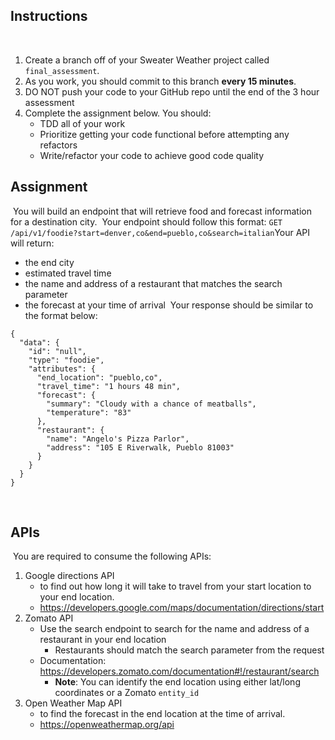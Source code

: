 ## Instructions
​
1. Create a branch off of your Sweater Weather project called `final_assessment`.
1. As you work, you should commit to this branch **every 15 minutes**.
1. DO NOT push your code to your GitHub repo until the end of the 3 hour assessment
1. Complete the assignment below. You should:
    * TDD all of your work
    * Prioritize getting your code functional before attempting any refactors
    * Write/refactor your code to achieve good code quality
​
## Assignment
​
You will build an endpoint that will retrieve food and forecast information for a destination city.
​
Your endpoint should follow this format:
​
`GET /api/v1/foodie?start=denver,co&end=pueblo,co&search=italian`
​
Your API will return:
- the end city
- estimated travel time
- the name and address of a restaurant that matches the search parameter
- the forecast at your time of arrival
​
Your response should be similar to the format below:
​
```
{
  "data": {
    "id": "null",
    "type": "foodie",
    "attributes": {
      "end_location": "pueblo,co",
      "travel_time": "1 hours 48 min",
      "forecast": {
        "summary": "Cloudy with a chance of meatballs",
        "temperature": "83"
      },
      "restaurant": {
        "name": "Angelo's Pizza Parlor",
        "address": "105 E Riverwalk, Pueblo 81003"
      }
    }
  }
}
```
​
## APIs
​
You are required to consume the following APIs:
​
1. Google directions API
    - to find out how long it will take to travel from your start location to your end location.
    - https://developers.google.com/maps/documentation/directions/start
1. Zomato API
    - Use the search endpoint to search for the name and address of a restaurant in your end location
        - Restaurants should match the search parameter from the request
    - Documentation: https://developers.zomato.com/documentation#!/restaurant/search
        - **Note**: You can identify the end location using either lat/long coordinates or a Zomato `entity_id`
1. Open Weather Map API
    - to find the forecast in the end location at the time of arrival.
    - https://openweathermap.org/api
